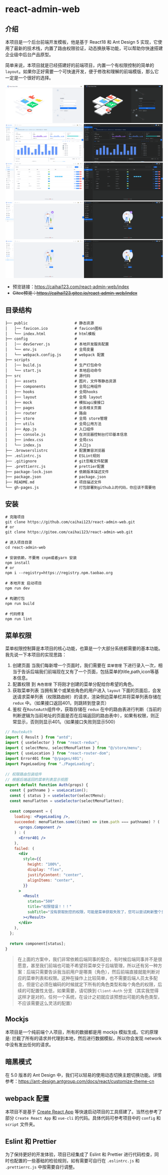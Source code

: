 # react-admin-web

## 介绍
本项目是一个后台前端开发模板，他是基于 React18 和 Ant Design 5 实现，它使用了最新的技术栈，内置了路由权限验证，动态换肤等功能，可以帮助你快速搭建企业级中后台产品原型。

简单来说，本项目就是已经搭建好的前端项目，内置一个有权限控制的简单的`layout`。如果你正好需要一个可快速开发，便于修改和理解的前端模版，那么它一定是一个很好的选择。

<img src="./public/static/react-admin-web-login.png" width="50%" /><img src="./public/static/react-admin-web-login-dark.png" width="50%" /><img src="./public/static/react-admin-web-index.png" width="50%" /><img src="./public/static/react-admin-web-index-dark.png" width="50%" /><img src="./public/static/react-admin-web-table.png" width="50%" /><img src="./public/static/react-admin-web-table-dark.png" width="50%" /><img src="./public/static/react-admin-web-401.png" width="50%" /><img src="./public/static/react-admin-web-401-dark.png" width="50%" /><img src="./public/static/react-admin-web-404.png" width="50%" /><img src="./public/static/react-admin-web-404-dark.png" width="50%" />

+ 预览链接：https://caihai123.com/react-admin-web/index
+ ~~Gitee预览：https://caihai123.gitee.io/react-admin-web/index~~

## 目录结构

```
├── public                     # 静态资源
│   │── favicon.ico            # favicon图标
│   └── index.html             # html模板
├── config                     # 
│   │── devServer.js           # 本地开发服务配置
│   └── env.js                 # 全局变量
│   └── webpack.config.js      # webpack 配置
├── scripts                    # 
│   │── build.js               # 生产打包命令
│   └── start.js               # 本地启动命令
├── src                        # 源代码
│   ├── assets                 # 图片，文件等静态资源
│   ├── components             # 全局公用组件
│   ├── hooks                  # 全局hooks
│   ├── layout                 # 全局 layout
│   ├── mock                   # 模拟api接接口
│   ├── pages                  # 业务相关页面
│   ├── router                 # 路由
│   ├── store                  # 全局 store管理
│   ├── utils                  # 全局公用方法
│   ├── App.js                 # 入口组件
│   ├── console.js             # 在浏览器控制台打印基本信息
│   ├── index.css              # 全局css
│   └── index.js               # 入口js
├── .browserslistrc            # 配置兼容浏览器
├── .eslintrc.js               # ESLint规则
├── .gitignore                 # git忽略文件配置
├── .prettierrc.js             # prettier配置
├── package-lock.json          # 依赖版本描述文件
├── package.json               # package.json
├── README.md                  # 项目描述文件
└── gh-pages.js                # 打包部署到github上的代码，你应该不需要他
```

## 安装
```
# 克隆项目
git clone https://github.com/caihai123/react-admin-web.git
# or 
git clone https://gitee.com/caihai123/react-admin-web.git

# 进入项目目录
cd react-admin-web

# 安装依赖，不要用 cnpm或者yarn 安装
npm install 
# or 
npm i --registry=https://registry.npm.taobao.org

# 本地开发 启动项目
npm run dev

# 构建打包
npm run build

# 代码修复
npm run lint
```

## 菜单权限
菜单权限控制算是本项目的核心功能，也算是一个大部分系统都需要的基本功能。我先说一下本项目的实现思路：
1. 创建页面 当我们每新增一个页面时，我们需要在 `菜单管理` 下进行录入一次，相当于告诉后端我们前端现在又有了一个页面，包括菜单的title,path,icon等基本信息。
2. 配置权限 到 `角色管理` 下将刚才创建的菜单分配给你希望的角色。
3. 获取菜单列表 当拥有某个或某些角色的用户进入 `layout` 下面的页面后，会发送请求菜单列表（权限路由树）的请求，渲染侧边菜单栏并将菜单列表存储在 `redux` 中。（如果接口返回401，则跳转到登录页）
4. 鉴权 在`RouteAuth`组件中，获取存储在 `redux` 在中的路由表进行判断（当前的判断逻辑为当前地址的页面是否在后端返回的路由表中），如果有权限，则正常显示，否则则显示401。（如果接口失败则显示500）

```jsx
// RouteAuth
import { Result } from "antd";
import { useSelector } from "react-redux";
import { selectMenu, selectMenuFlatten } from "@/store/menu";
import { useLocation } from "react-router-dom";
import Error401 from "@/pages/401";
import PageLoading from "./PageLoading";

// 权限路由包装组件
// 根据后端返回的菜单列表显示视图
export default function Auth(props) {
  const { pathname } = useLocation();
  const { status } = useSelector(selectMenu);
  const menuFlatten = useSelector(selectMenuFlatten);

  const component = {
    loading: <PageLoading />,
    succeeded: menuFlatten.some((item) => item.path === pathname) ? (
      <props.Component />
    ) : (
      <Error401 />
    ),
    failed: (
      <div
        style={{
          height: "100%",
          display: "flex",
          justifyContent: "center",
          alignItems: "center",
        }}
      >
        <Result
          status="500"
          title="权限错误！！！"
          subTitle="没有获取到您的权限，可能是菜单获取失败了，您可以尝试刷新整个页面。"
        ></Result>
      </div>
    ),
  };

  return component[status];
}

```

> 在上面的方案中，我们非常依赖后端同事的配合，有时候后端同事并不是很愿意，甚至我们前端也可能不希望将菜单交于后端管理，所以还有另一种方案：后端只需要告诉我当前用户是哪类（角色），然后前端直接就能判断对应的菜单列表和权限。这种在操作上比较简单，也不需要后端人员太多配合，但是它必须在编码的时候就定下所有的角色类型和每个角色的权限，后续的可配置性太低，如果需要，请切换到 `Client-Auth` 分支（其实我觉得这样才是对的，任何一个系统，在设计之初就应该预想出可能的角色类型，不应该需要这么灵活的配置）

## Mockjs
本项目是一个纯前端个人项目，所有的数据都是用 mockjs 模拟生成。它的原理是: 拦截了所有的请求并代理到本地，然后进行数据模拟，所以你会发现 network 中没有发出任何的请求。

## 暗黑模式
在 5.0 版本的 Ant Design 中，我们可以轻易的使用动态切换主题切换功能。详情参考：https://ant-design.antgroup.com/docs/react/customize-theme-cn

## webpack 配置
本项目不是基于 [Create React App](https://create-react-app.dev/) 等快速启动项目的工具搭建了。当然也参考了部分 `Create React App` 和 `vue-cli` 的代码。具体代码可参考项目中的 `config` 和 `script` 文件夹。

## Eslint 和 Prettier
为了保持更好的开发体验，项目已经集成了 Eslint 和 Prettier 进行代码检查，同时也配置的一些基础的检验规则，如有需要可自行在 `.eslintrc.js` 和 `.prettierrc.js` 中按需要自行调整。